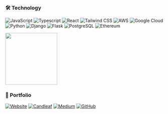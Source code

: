 ### 🛠 Technology

![JavaScript](https://img.shields.io/badge/JavaScript-F7DF1E?style=for-the-badge&logo=JavaScript&logoColor=white)
![Typescript](    https://img.shields.io/badge/TypeScript-007ACC?style=for-the-badge&logo=typescript&logoColor=white)
![React](https://img.shields.io/badge/React-20232A?style=for-the-badge&logo=react&logoColor=61DAFB)
![Tailwind CSS](https://img.shields.io/badge/Tailwind_CSS-38B2AC?style=for-the-badge&logo=tailwind-css&logoColor=white)
![AWS](https://img.shields.io/badge/Amazon_AWS-232F3E?style=for-the-badge&logo=amazon-aws&logoColor=white)
![Google Cloud](https://img.shields.io/badge/Google_Cloud-4285F4?style=for-the-badge&logo=google-cloud&logoColor=white)
![Python](https://img.shields.io/badge/Python-3776AB?style=for-the-badge&logo=python&logoColor=white)
![Django](https://img.shields.io/badge/Django-092E20?style=for-the-badge&logo=django&logoColor=white)
![Flask](https://img.shields.io/badge/Flask-000000?style=for-the-badge&logo=flask&logoColor=white)
![PostgreSQL](https://img.shields.io/badge/PostgreSQL-316192?style=for-the-badge&logo=postgresql&logoColor=white)
![Ethereum](https://img.shields.io/badge/Ethereum-3C3C3D?logo=ethereum&logoColor=fff&style=for-the-badge)

<p>
  <img src="https://github-readme-stats.vercel.app/api/top-langs/?username=stevelukis&layout=compact&theme=dark&langs_count=4
&hide=php,jupyter%20notebook,css&size_weight=0.4&count_weight=0.6" height="165">
</p>

### 📝 Portfolio

[![Website](https://img.shields.io/badge/stevelukis.dev-191919?style=for-the-badge&labelColor=93a9ff)](https://stevelukis.dev/)
[![Candleaf](https://img.shields.io/badge/candleaf-ffffff?style=for-the-badge&labelColor=56B280)](https://candleaf.stevelukis.dev/)
[![Medium](https://img.shields.io/badge/Medium-12100E?style=for-the-badge&logo=medium&logoColor=white)](https://medium.com/@stevelukis)
[![GitHub](https://img.shields.io/badge/GitHub-100000?style=for-the-badge&logo=github&logoColor=white)](https://github.com/stevelukis/)